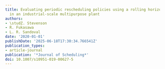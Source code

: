 ```yaml
---
title: Evaluating periodic rescheduling policies using a rolling horizon framework
  in an industrial-scale multipurpose plant
authors:
- \studZ. Stevenson
- R. Fukasawa
- L. R. Sandoval
date: '2020-01-01'
publishDate: '2025-06-18T17:30:34.766541Z'
publication_types:
- article-journal
publication: '*Journal of Scheduling*'
doi: 10.1007/s10951-019-00627-5
---
```

